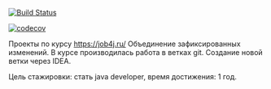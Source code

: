 [![Build Status](https://travis-ci.org/johnivo/job4j.svg?branch=master)](https://travis-ci.org/johnivo/job4j)

[![codecov](https://codecov.io/gh/johnivo/job4j/branch/master/graph/badge.svg)](https://codecov.io/gh/johnivo/job4j)

Проекты по курсу https://job4j.ru/
Объединение зафиксированных изменений.
В курсе производилась работа в ветках git.
Создание новой ветки через IDEA.

Цель стажировки: стать java developer, время достижения: 1 год.